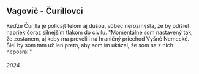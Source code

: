 ## Vagovič - Čurillovci

Keďže Čurilla je policajt telom aj dušou, vôbec nerozmýšľa, že by odišiel napriek čoraz silnejším tlakom do civilu. "Momentálne som nastavený tak, že zostanem, aj keby ma prevelili na hraničný priechod Vyšné Nemecké. Šiel by som tam už len preto, aby som im ukázal, že som sa z nich neposral."

###### 2024